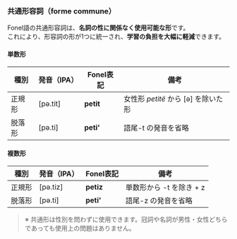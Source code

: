 ### 共通形容詞（forme commune）

Fonel語の共通形容詞は、**名詞の性に関係なく使用可能な形**です。  
これにより、形容詞の形が1つに統一され、**学習の負担を大幅に軽減**できます。

#### 単数形

| 種別   | 発音（IPA） | Fonel表記 | 備考                                |
|--------|-------------|-----------|-------------------------------------|
| 正規形 | [pə.tit]    | **petit** | 女性形 *petitë* から [ə] を除いた形 |
| 脱落形 | [pə.ti]     | **peti'** | 語尾-t の発音を省略                 |

#### 複数形

| 種別   | 発音（IPA） | Fonel表記 | 備考                           |
|--------|-------------|-----------|--------------------------------|
| 正規形 | [pə.tiz]    | **petiz** | 単数形から -t を除き + z       |
| 脱落形 | [pə.ti]     | **peti'** | 語尾-z の発音を省略            |

> ※ 共通形は性別を問わずに使用できます。冠詞や名詞が男性・女性どちらであっても使用上の問題はありません。
